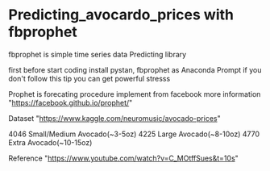 # Predicting_avocardo_prices with fbprophet 
fbprophet is simple time series data Predicting library   

first before start coding install pystan, fbprophet as Anaconda Prompt 
if you don't follow this tip you can get powerful stresss 

Prophet is forecating procedure implement from facebook
more information "https://facebook.github.io/prophet/"

Dataset
"https://www.kaggle.com/neuromusic/avocado-prices"

4046 Small/Medium Avocado(~3-5oz)
4225 Large Avocado(~8-10oz)
4770 Extra Avocado(~10-15oz)

Reference
"https://www.youtube.com/watch?v=C_MOtffSues&t=10s"
